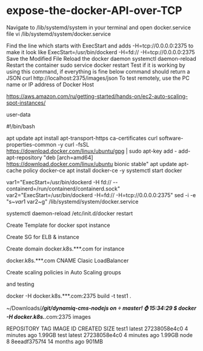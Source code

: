 # expose-the-docker-API-over-TCP



Navigate to /lib/systemd/system in your terminal and open docker.service file
vi /lib/systemd/system/docker.service

Find the line which starts with ExecStart and adds -H=tcp://0.0.0.0:2375 to make it look like
ExecStart=/usr/bin/dockerd -H=fd:// -H=tcp://0.0.0.0:2375
Save the Modified File
Reload the docker daemon
systemctl daemon-reload
Restart the container
sudo service docker restart
Test if it is working by using this command, if everything is fine below command should return a JSON
curl http://localhost:2375/images/json
To test remotely, use the PC name or IP address of Docker Host

 
https://aws.amazon.com/ru/getting-started/hands-on/ec2-auto-scaling-spot-instances/

user-data

#!/bin/bash

apt update
apt install apt-transport-https ca-certificates curl software-properties-common -y
curl -fsSL https://download.docker.com/linux/ubuntu/gpg | sudo apt-key add -
add-apt-repository "deb [arch=amd64] https://download.docker.com/linux/ubuntu bionic stable"
apt update
apt-cache policy docker-ce
apt install docker-ce -y
systemctl start docker

var1="ExecStart=/usr/bin/dockerd -H fd:// --containerd=/run/containerd/containerd.sock"
var2="ExecStart=/usr/bin/dockerd -H=fd:// -H=tcp://0.0.0.0:2375"
sed -i -e "s~$var1~$var2~g" /lib/systemd/system/docker.service

systemctl daemon-reload
/etc/init.d/docker restart


Create Template for docker spot instance 

Create SG for ELB & instance

Create domain docker.k8s.***.com for  instance

docker.k8s.***.com CNAME Clasic LoadBalancer

Create scaling policies in Auto Scaling groups 

and testing 

docker -H docker.k8s.***.com:2375 build -t test1 .
 

~/Downloads/***/git/dynamiq-cms-nodejs on  master! ⌚ 15:34:29
$ docker -H docker.k8s.***.com:2375 images  

REPOSITORY   TAG       IMAGE ID       CREATED         SIZE
test1        latest    27238058e4c0   4 minutes ago   1.99GB
test         latest    27238058e4c0   4 minutes ago   1.99GB
node         8         8eeadf3757f4   14 months ago   901MB

